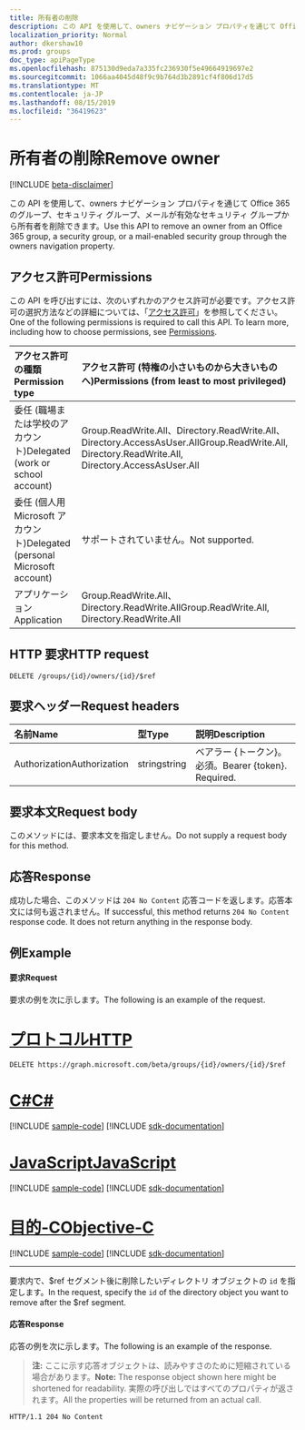 ```yaml
---
title: 所有者の削除
description: この API を使用して、owners ナビゲーション プロパティを通じて Office 365 のグループ、セキュリティ グループ、メールが有効なセキュリティ グループから所有者を削除できます。
localization_priority: Normal
author: dkershaw10
ms.prod: groups
doc_type: apiPageType
ms.openlocfilehash: 875130d9eda7a335fc236930f5e49664919697e2
ms.sourcegitcommit: 1066aa4045d48f9c9b764d3b2891cf4f806d17d5
ms.translationtype: MT
ms.contentlocale: ja-JP
ms.lasthandoff: 08/15/2019
ms.locfileid: "36419623"
---
```

# <a name="remove-owner"></a><span data-ttu-id="7250c-103">所有者の削除</span><span class="sxs-lookup"><span data-stu-id="7250c-103">Remove owner</span></span>

[!INCLUDE [beta-disclaimer](../../includes/beta-disclaimer.md)]

<span data-ttu-id="7250c-104">この API を使用して、owners ナビゲーション プロパティを通じて Office 365 のグループ、セキュリティ グループ、メールが有効なセキュリティ グループから所有者を削除できます。</span><span class="sxs-lookup"><span data-stu-id="7250c-104">Use this API to remove an owner from an Office 365 group, a security group, or a mail-enabled security group through the owners navigation property.</span></span>

## <a name="permissions"></a><span data-ttu-id="7250c-105">アクセス許可</span><span class="sxs-lookup"><span data-stu-id="7250c-105">Permissions</span></span>
<span data-ttu-id="7250c-p101">この API を呼び出すには、次のいずれかのアクセス許可が必要です。アクセス許可の選択方法などの詳細については、「[アクセス許可](/graph/permissions-reference)」を参照してください。</span><span class="sxs-lookup"><span data-stu-id="7250c-p101">One of the following permissions is required to call this API. To learn more, including how to choose permissions, see [Permissions](/graph/permissions-reference).</span></span>

|<span data-ttu-id="7250c-108">アクセス許可の種類</span><span class="sxs-lookup"><span data-stu-id="7250c-108">Permission type</span></span>      | <span data-ttu-id="7250c-109">アクセス許可 (特権の小さいものから大きいものへ)</span><span class="sxs-lookup"><span data-stu-id="7250c-109">Permissions (from least to most privileged)</span></span>              |
|:--------------------|:---------------------------------------------------------|
|<span data-ttu-id="7250c-110">委任 (職場または学校のアカウント)</span><span class="sxs-lookup"><span data-stu-id="7250c-110">Delegated (work or school account)</span></span> | <span data-ttu-id="7250c-111">Group.ReadWrite.All、Directory.ReadWrite.All、Directory.AccessAsUser.All</span><span class="sxs-lookup"><span data-stu-id="7250c-111">Group.ReadWrite.All, Directory.ReadWrite.All, Directory.AccessAsUser.All</span></span>    |
|<span data-ttu-id="7250c-112">委任 (個人用 Microsoft アカウント)</span><span class="sxs-lookup"><span data-stu-id="7250c-112">Delegated (personal Microsoft account)</span></span> | <span data-ttu-id="7250c-113">サポートされていません。</span><span class="sxs-lookup"><span data-stu-id="7250c-113">Not supported.</span></span>    |
|<span data-ttu-id="7250c-114">アプリケーション</span><span class="sxs-lookup"><span data-stu-id="7250c-114">Application</span></span> | <span data-ttu-id="7250c-115">Group.ReadWrite.All、Directory.ReadWrite.All</span><span class="sxs-lookup"><span data-stu-id="7250c-115">Group.ReadWrite.All, Directory.ReadWrite.All</span></span> |

## <a name="http-request"></a><span data-ttu-id="7250c-116">HTTP 要求</span><span class="sxs-lookup"><span data-stu-id="7250c-116">HTTP request</span></span>
<!-- { "blockType": "ignored" } -->
```http
DELETE /groups/{id}/owners/{id}/$ref
```

## <a name="request-headers"></a><span data-ttu-id="7250c-117">要求ヘッダー</span><span class="sxs-lookup"><span data-stu-id="7250c-117">Request headers</span></span>
| <span data-ttu-id="7250c-118">名前</span><span class="sxs-lookup"><span data-stu-id="7250c-118">Name</span></span>       | <span data-ttu-id="7250c-119">型</span><span class="sxs-lookup"><span data-stu-id="7250c-119">Type</span></span> | <span data-ttu-id="7250c-120">説明</span><span class="sxs-lookup"><span data-stu-id="7250c-120">Description</span></span>|
|:---------------|:--------|:----------|
| <span data-ttu-id="7250c-121">Authorization</span><span class="sxs-lookup"><span data-stu-id="7250c-121">Authorization</span></span>  | <span data-ttu-id="7250c-122">string</span><span class="sxs-lookup"><span data-stu-id="7250c-122">string</span></span>  | <span data-ttu-id="7250c-p102">ベアラー {トークン}。必須。</span><span class="sxs-lookup"><span data-stu-id="7250c-p102">Bearer {token}. Required.</span></span> |

## <a name="request-body"></a><span data-ttu-id="7250c-125">要求本文</span><span class="sxs-lookup"><span data-stu-id="7250c-125">Request body</span></span>
<span data-ttu-id="7250c-126">このメソッドには、要求本文を指定しません。</span><span class="sxs-lookup"><span data-stu-id="7250c-126">Do not supply a request body for this method.</span></span>

## <a name="response"></a><span data-ttu-id="7250c-127">応答</span><span class="sxs-lookup"><span data-stu-id="7250c-127">Response</span></span>
<span data-ttu-id="7250c-p103">成功した場合、このメソッドは `204 No Content` 応答コードを返します。応答本文には何も返されません。</span><span class="sxs-lookup"><span data-stu-id="7250c-p103">If successful, this method returns `204 No Content` response code. It does not return anything in the response body.</span></span>

## <a name="example"></a><span data-ttu-id="7250c-130">例</span><span class="sxs-lookup"><span data-stu-id="7250c-130">Example</span></span>
#### <a name="request"></a><span data-ttu-id="7250c-131">要求</span><span class="sxs-lookup"><span data-stu-id="7250c-131">Request</span></span>
<span data-ttu-id="7250c-132">要求の例を次に示します。</span><span class="sxs-lookup"><span data-stu-id="7250c-132">The following is an example of the request.</span></span>

# <a name="httptabhttp"></a>[<span data-ttu-id="7250c-133">プロトコル</span><span class="sxs-lookup"><span data-stu-id="7250c-133">HTTP</span></span>](#tab/http)
<!-- {
  "blockType": "request",
  "name": "delete_owner_from_group"
}-->
```http
DELETE https://graph.microsoft.com/beta/groups/{id}/owners/{id}/$ref
```
# <a name="ctabcsharp"></a>[<span data-ttu-id="7250c-134">C#</span><span class="sxs-lookup"><span data-stu-id="7250c-134">C#</span></span>](#tab/csharp)
[!INCLUDE [sample-code](../includes/snippets/csharp/delete-owner-from-group-csharp-snippets.md)]
[!INCLUDE [sdk-documentation](../includes/snippets/snippets-sdk-documentation-link.md)]

# <a name="javascripttabjavascript"></a>[<span data-ttu-id="7250c-135">JavaScript</span><span class="sxs-lookup"><span data-stu-id="7250c-135">JavaScript</span></span>](#tab/javascript)
[!INCLUDE [sample-code](../includes/snippets/javascript/delete-owner-from-group-javascript-snippets.md)]
[!INCLUDE [sdk-documentation](../includes/snippets/snippets-sdk-documentation-link.md)]

# <a name="objective-ctabobjc"></a>[<span data-ttu-id="7250c-136">目的-C</span><span class="sxs-lookup"><span data-stu-id="7250c-136">Objective-C</span></span>](#tab/objc)
[!INCLUDE [sample-code](../includes/snippets/objc/delete-owner-from-group-objc-snippets.md)]
[!INCLUDE [sdk-documentation](../includes/snippets/snippets-sdk-documentation-link.md)]

---

<span data-ttu-id="7250c-137">要求内で、$ref セグメント後に削除したいディレクトリ オブジェクトの `id` を指定します。</span><span class="sxs-lookup"><span data-stu-id="7250c-137">In the request, specify the `id` of the directory object you want to remove after the $ref segment.</span></span>

#### <a name="response"></a><span data-ttu-id="7250c-138">応答</span><span class="sxs-lookup"><span data-stu-id="7250c-138">Response</span></span>
<span data-ttu-id="7250c-139">応答の例を次に示します。</span><span class="sxs-lookup"><span data-stu-id="7250c-139">The following is an example of the response.</span></span>
><span data-ttu-id="7250c-140">**注:** ここに示す応答オブジェクトは、読みやすさのために短縮されている場合があります。</span><span class="sxs-lookup"><span data-stu-id="7250c-140">**Note:** The response object shown here might be shortened for readability.</span></span> <span data-ttu-id="7250c-141">実際の呼び出しではすべてのプロパティが返されます。</span><span class="sxs-lookup"><span data-stu-id="7250c-141">All the properties will be returned from an actual call.</span></span>
<!-- {
  "blockType": "response",
  "truncated": true,
  "@odata.type": "microsoft.graph.directoryObject"
} -->
```http
HTTP/1.1 204 No Content
```

<!-- uuid: 8fcb5dbc-d5aa-4681-8e31-b001d5168d79
2015-10-25 14:57:30 UTC -->
<!--
{
  "type": "#page.annotation",
  "description": "Delete owner",
  "keywords": "",
  "section": "documentation",
  "tocPath": "",
  "suppressions": [
  ]
}
-->
